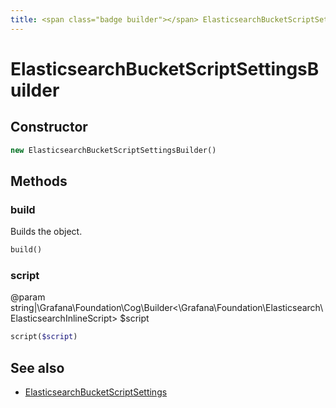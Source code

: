 ```yaml
---
title: <span class="badge builder"></span> ElasticsearchBucketScriptSettingsBuilder
---
```

# <span class="badge builder"></span> ElasticsearchBucketScriptSettingsBuilder

## Constructor

```php
new ElasticsearchBucketScriptSettingsBuilder()
```
## Methods

### <span class="badge object-method"></span> build

Builds the object.

```php
build()
```

### <span class="badge object-method"></span> script

@param string|\Grafana\Foundation\Cog\Builder<\Grafana\Foundation\Elasticsearch\ElasticsearchInlineScript> $script

```php
script($script)
```

## See also

 * <span class="badge object-type-class"></span> [ElasticsearchBucketScriptSettings](./object-ElasticsearchBucketScriptSettings.md)

